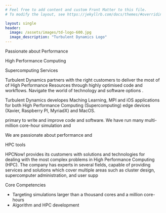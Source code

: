 ```yaml
---
# Feel free to add content and custom Front Matter to this file.
# To modify the layout, see https://jekyllrb.com/docs/themes/#overriding-theme-defaults

layout: single
header:
  image: /assets/images/td-logo-600.jpg
  image_description: "Turbulent Dynamics Logo"
---
```

Passionate about Performance

High Performance Computing

Supercomputing Services


Turbulent Dynamics partners with the right customers to deliver the most of of High Performance Resources through highly optimised code and workflows.  Navigate the world of technology and software options .


Turbulent Dynamics developes Maching Learning, MPI and iOS applications for both High Performance Computing (Supercomputing) edge devices (Xavier, Raspberry PI, MyriadX) and MacOS.




primary to write and improve code and software.   We have run many multi-million core-hour simulation and 

We are passionate about performance and 

HPC tools



HPCNow! provides its customers with solutions and technologies for dealing with the most complex problems in High Performance Computing (HPC). The company has experts in several fields, capable of providing services and solutions which cover multiple areas such as cluster design, supercomputer administration, and user supp



Core Competencies
* Targeting simulations larger than a thousand cores and a million core-hours
* Algorithm and HPC development





